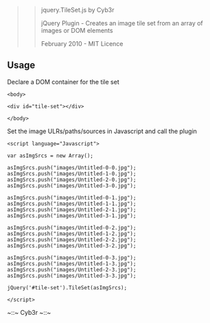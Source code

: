 >> jquery.TileSet.js by Cyb3r
>>
>> jQuery Plugin - Creates an image tile set from an array of images or DOM elements
>>
>> February 2010 - MIT Licence

## Usage

Declare a DOM container for the tile set

    <body>
	
	<div id="tile-set"></div>
	
	</body>


Set the image ULRs/paths/sources in Javascript and call the plugin

    <script language="Javascript">
	
	var asImgSrcs = new Array();

	asImgSrcs.push("images/Untitled-0-0.jpg");
	asImgSrcs.push("images/Untitled-1-0.jpg");
	asImgSrcs.push("images/Untitled-2-0.jpg");
	asImgSrcs.push("images/Untitled-3-0.jpg");

	asImgSrcs.push("images/Untitled-0-1.jpg");
	asImgSrcs.push("images/Untitled-1-1.jpg");
	asImgSrcs.push("images/Untitled-2-1.jpg");
	asImgSrcs.push("images/Untitled-3-1.jpg");

	asImgSrcs.push("images/Untitled-0-2.jpg");
	asImgSrcs.push("images/Untitled-1-2.jpg");
	asImgSrcs.push("images/Untitled-2-2.jpg");
	asImgSrcs.push("images/Untitled-3-2.jpg");

	asImgSrcs.push("images/Untitled-0-3.jpg");
	asImgSrcs.push("images/Untitled-1-3.jpg");
	asImgSrcs.push("images/Untitled-2-3.jpg");
	asImgSrcs.push("images/Untitled-3-3.jpg");
	
	jQuery('#tile-set').TileSet(asImgSrcs);

	</script>


~::~ Cyb3r ~::~